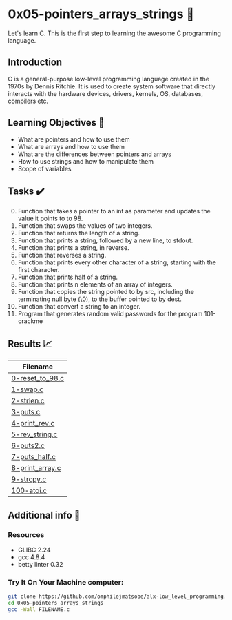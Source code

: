 # 0x05-pointers_arrays_strings 📝

Let's learn C. This is the first step to learning the awesome C programming language.

## Introduction

C is a general-purpose low-level programming language created in the 1970s by Dennis Ritchie.
It is used to create system software that directly interacts with the hardware devices, drivers, kernels, OS, databases, compilers etc.

## Learning Objectives :bookmark_tabs:

* What are pointers and how to use them
* What are arrays and how to use them
* What are the differences between pointers and arrays
* How to use strings and how to manipulate them
* Scope of variables
  
## Tasks :heavy_check_mark:

0. Function that takes a pointer to an int as parameter and updates the value it points to to 98.
1. Function that swaps the values of two integers.
2. Function that returns the length of a string.
3. Function that prints a string, followed by a new line, to stdout.
4. Function that prints a string, in reverse.
5. Function that reverses a string.
6. Function that prints every other character of a string, starting with the first character.
7. Function that prints half of a string.
8. Function that prints n elements of an array of integers.
9. Function that copies the string pointed to by src, including the terminating null byte (\0), to the buffer pointed to by dest.
10. Function that convert a string to an integer.
11. Program that generates random valid passwords for the program 101-crackme

## Results :chart_with_upwards_trend:

| Filename |
| ------ |
| [0-reset_to_98.c](https://github.com/omphilejmatsobe/alx-low_level_programming/blob/master/0x05-pointers_arrays_strings/0-reset_to_98.c)|
| [1-swap.c](https://github.com/omphilejmatsobe/alx-low_level_programming/blob/master/0x05-pointers_arrays_strings/1-swap.c)|
| [2-strlen.c](https://github.com/omphilejmatsobe/alx-low_level_programming/blob/master/0x05-pointers_arrays_strings/2-strlen.c)|
| [3-puts.c](https://github.com/omphilejmatsobe/alx-low_level_programming/blob/master/0x05-pointers_arrays_strings/3-puts.c)|
| [4-print_rev.c](https://github.com/omphilejmatsobe/alx-low_level_programming/blob/master/0x05-pointers_arrays_strings/4-print_rev.c)|
| [5-rev_string.c](https://github.com/omphilejmatsobe/alx-low_level_programming/blob/master/0x05-pointers_arrays_strings/5-rev_string.c)|
| [6-puts2.c](https://github.com/omphilejmatsobe/alx-low_level_programming/blob/master/0x05-pointers_arrays_strings/6-puts2.c)|
| [7-puts_half.c](https://github.com/omphilejmatsobe/alx-low_level_programming/blob/master/0x05-pointers_arrays_strings/7-puts_half.c)|
| [8-print_array.c](https://github.com/omphilejmatsobe/alx-low_level_programming/blob/master/0x05-pointers_arrays_strings/8-print_array.c)|
| [9-strcpy.c](https://github.com/omphilejmatsobe/alx-low_level_programming/blob/master/0x05-pointers_arrays_strings/9-strcpy.c)|
| [100-atoi.c](https://github.com/omphilejmatsobe/alx-low_level_programming/blob/master/0x05-pointers_arrays_strings/100-atoi.c)|

## Additional info :construction:
### Resources

- GLIBC 2.24
- gcc 4.8.4
- betty linter 0.32


### Try It On Your Machine computer:	
```bash
git clone https://github.com/omphilejmatsobe/alx-low_level_programming.git
cd 0x05-pointers_arrays_strings
gcc -Wall FILENAME.c
```

